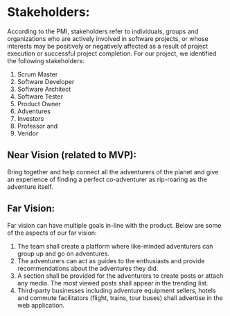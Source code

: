 # Stakeholders: 
According to the PMI, stakeholders refer to individuals, groups and organizations who are actively involved in software projects, or whose interests may be positively or negatively affected as a result of project execution or successful project completion. For our project, we identified the following stakeholders: 
1. Scrum Master
2. Software Developer
3. Software Architect
4. Software Tester
5. Product Owner
6. Adventures
7. Investors
8. Professor and
9. Vendor

## Near Vision (related to MVP): 
Bring together and help connect all the adventurers of the planet and give an experience of finding a perfect co-adventurer as rip-roaring as the adventure itself.

## Far Vision: 
Far vision can have multiple goals in-line with the product. Below are some of the aspects of our far vision:
1. The team shall create a platform where like-minded adventurers can group up and go on adventures.
2. The adventurers can act as guides to the enthusiasts and provide recommendations about the adventures they did.
3. A section shall be provided for the adventurers to create posts or attach any media. The most viewed posts shall appear in the trending list.
4. Third-party businesses including adventure equipment sellers, hotels and commute facilitators (flight, trains, tour buses) shall advertise in the web application.

